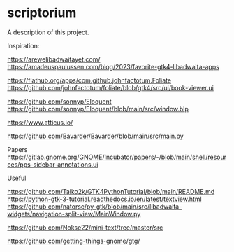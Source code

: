 # scriptorium

A description of this project.

Inspiration:

https://arewelibadwaitayet.com/
https://amadeuspaulussen.com/blog/2023/favorite-gtk4-libadwaita-apps

https://flathub.org/apps/com.github.johnfactotum.Foliate
https://github.com/johnfactotum/foliate/blob/gtk4/src/ui/book-viewer.ui

https://github.com/sonnyp/Eloquent
https://github.com/sonnyp/Eloquent/blob/main/src/window.blp

https://www.atticus.io/

https://github.com/Bavarder/Bavarder/blob/main/src/main.py


Papers
https://gitlab.gnome.org/GNOME/Incubator/papers/-/blob/main/shell/resources/pps-sidebar-annotations.ui




Useful

https://github.com/Taiko2k/GTK4PythonTutorial/blob/main/README.md
https://python-gtk-3-tutorial.readthedocs.io/en/latest/textview.html
https://github.com/natorsc/py-gtk/blob/main/src/libadwaita-widgets/navigation-split-view/MainWindow.py




https://github.com/Nokse22/mini-text/tree/master/src

https://github.com/getting-things-gnome/gtg/


